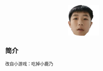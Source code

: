 <p align="center">
  <a href="https://stringnorthspider.github.io/EatKumo/"><img src="https://github.com/arcxingye/EatKano/blob/main/static/image/ClickBefore.png?raw=true" width="100" height="100" alt="EatKumo"></a>
</p>
<div align="center">


</div>


## 简介

改自小游戏：吃掉小鹿乃
